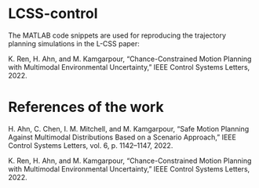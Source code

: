 # LCSS-control

The MATLAB code snippets are used for reproducing the trajectory planning simulations in the L-CSS paper:

K. Ren, H. Ahn, and M. Kamgarpour, “Chance-Constrained Motion Planning with Multimodal Environmental Uncertainty,” IEEE Control Systems Letters, 2022.

# References of the work
H. Ahn, C. Chen, I. M. Mitchell, and M. Kamgarpour, “Safe Motion Planning Against Multimodal Distributions Based on a Scenario Approach,” IEEE Control Systems Letters, vol. 6, p. 1142–1147, 2022.

K. Ren, H. Ahn, and M. Kamgarpour, “Chance-Constrained Motion Planning with Multimodal Environmental Uncertainty,” IEEE Control Systems Letters, 2022.
